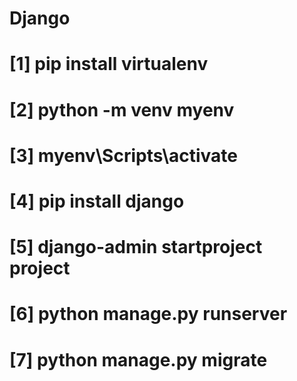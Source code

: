 # Django

# [1] pip install virtualenv

# [2] python -m venv myenv

# [3] myenv\Scripts\activate

# [4] pip install django

# [5] django-admin startproject project

# [6] python manage.py runserver

# [7] python manage.py migrate
